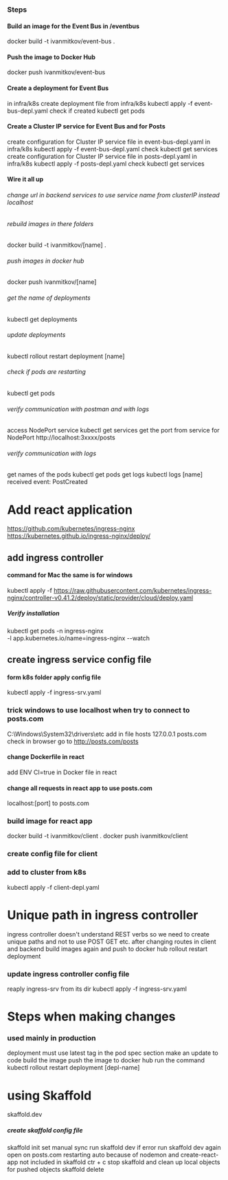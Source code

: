 ### Steps

#### Build an image for the Event Bus in /eventbus

docker build -t ivanmitkov/event-bus .

#### Push the image to Docker Hub

docker push ivanmitkov/event-bus

#### Create a deployment for Event Bus

in infra/k8s
create deployment file
from infra/k8s
kubectl apply -f event-bus-depl.yaml
check if created
kubectl get pods

#### Create a Cluster IP service for Event Bus and for Posts

create configuration for Cluster IP service file in event-bus-depl.yaml
in infra/k8s
kubectl apply -f event-bus-depl.yaml
check
kubectl get services
create configuration for Cluster IP service file in posts-depl.yaml
in infra/k8s
kubectl apply -f posts-depl.yaml
check
kubectl get services

#### Wire it all up

###### change url in backend services to use service name from clusterIP instead localhost

###### rebuild images in there folders

docker build -t ivanmitkov/[name] .

###### push images in docker hub

docker push ivanmitkov/[name]

###### get the name of deployments

kubectl get deployments

###### update deployments

kubectl rollout restart deployment [name]

###### check if pods are restarting

kubectl get pods

###### verify communication with postman and with logs

access NodePort service
kubectl get services
get the port from service for NodePort
http://localhost:3xxxx/posts

###### verify communication with logs

get names of the pods
kubectl get pods
get logs
kubectl logs [name]
received event: PostCreated

# Add react application

https://github.com/kubernetes/ingress-nginx
https://kubernetes.github.io/ingress-nginx/deploy/

## add ingress controller

#### command for Mac the same is for windows

kubectl apply -f https://raw.githubusercontent.com/kubernetes/ingress-nginx/controller-v0.41.2/deploy/static/provider/cloud/deploy.yaml

##### Verify installation

kubectl get pods -n ingress-nginx \
 -l app.kubernetes.io/name=ingress-nginx --watch

## create ingress service config file

#### form k8s folder apply config file

kubectl apply -f ingress-srv.yaml

### trick windows to use localhost when try to connect to posts.com

C:\Windows\System32\drivers\etc
add in file hosts
127.0.0.1 posts.com
check in browser
go to http://posts.com/posts

#### change Dockerfile in react

add ENV CI=true in Docker file in react

#### change all requests in react app to use posts.com

localhost:[port] to posts.com

### build image for react app

docker build -t ivanmitkov/client .
docker push ivanmitkov/client

### create config file for client

### add to cluster from k8s

kubectl apply -f client-depl.yaml

# Unique path in ingress controller

ingress controller doesn't understand REST verbs so we need to create unique paths and not to use POST GET etc.
after changing routes in client and backend
build images again and push to docker hub
rollout restart deployment

### update ingress controller config file

reaply ingress-srv from its dir
kubectl apply -f ingress-srv.yaml

# Steps when making changes

### used mainly in production

deployment must use latest tag in the pod spec section
make an update to code
build the image
push the image to docker hub
run the command kubectl rollout restart deployment [depl-name]

# using Skaffold

skaffold.dev

##### create skaffold config file

skaffold init
set manual sync
run skaffold dev
if error run skaffold dev again
open on posts.com
restarting auto because of nodemon and create-react-app not included in skaffold
ctr + c stop skaffold and clean up local objects
for pushed objects
skaffold delete
